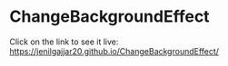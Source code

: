 # ChangeBackgroundEffect

Click on the link to see it live: https://jenilgajjar20.github.io/ChangeBackgroundEffect/
